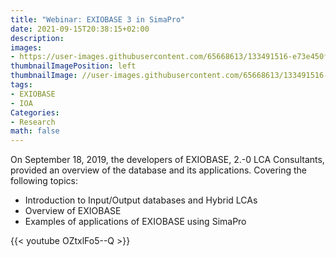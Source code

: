 ```yaml
---
title: "Webinar: EXIOBASE 3 in SimaPro"
date: 2021-09-15T20:38:15+02:00
description:
images:
- https://user-images.githubusercontent.com/65668613/133491516-e73e450f-f276-47bf-b7f0-a9b7e9f28f4b.png
thumbnailImagePosition: left
thumbnailImage: //user-images.githubusercontent.com/65668613/133491516-e73e450f-f276-47bf-b7f0-a9b7e9f28f4b.png
tags:
- EXIOBASE
- IOA
Categories:
- Research
math: false
---
```

On September 18, 2019, the developers of EXIOBASE, 2.-0 LCA Consultants, provided an overview of the database and its applications.
Covering the following topics:
* Introduction to Input/Output databases and Hybrid LCAs
* Overview of EXIOBASE
* Examples of applications of EXIOBASE using SimaPro

{{< youtube OZtxlFo5--Q >}}

